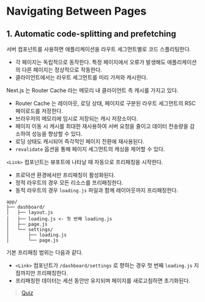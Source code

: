 # Navigating Between Pages

## 1. Automatic code-splitting and prefetching

서버 컴포넌트를 사용하면 애플리케이션을 라우트 세그먼트별로 코드 스플리팅한다.

- 각 페이지는 독립적으로 동작한다. 특정 페이지에서 오류가 발생해도 애플리케이션의 다른 페이지는 정상적으로 작동한다.
- 클라이언트에서는 라우트 세그먼트를 미리 가져와 캐시한다.

Next.js 는 Router Cache 라는 메모리 내 클라이언트 측 캐시를 가지고 있다.

- Router Cache 는 레이아웃, 로딩 상태, 페이지로 구분된 라우트 세그먼트의 RSC 페이로드를 저장한다.
- 브라우저의 메모리에 임시로 저장되는 캐시 저장소이다.
- 페이지 이동 시 캐시를 최대한 재사용하여 서버 요청을 줄이고 데이터 전송량을 감소하여 성능을 향상할 수 있다.
- 로딩 상태도 캐시되어 즉각적인 페이지 전환에 재사용된다.
- `revalidate` 옵션을 통해 페이지 세그먼트의 캐싱을 제어할 수 있다.

`<Link>` 컴포넌트는 뷰포트에 나타날 때 자동으로 프리패칭을 시작한다.

- 프로덕션 환경에서만 프리패칭이 활성화된다.
- 정적 라우트의 경우 모든 리소스를 프리패칭한다.
- 동적 라우트의 경우 `loading.js` 파일과 함께 레이아웃까지 프리패칭한다.

```
app/
├── dashboard/
│   ├── layout.js
│   ├── loading.js <- 첫 번째 loading.js
│   ├── page.js
│   └── settings/
│       ├── loading.js
│       └── page.js
```

기본 프리패칭 범위는 다음과 같다.

- `<Link>` 컴포넌트가 `/dashboard/settings` 로 향하는 경우 첫 번째 `loading.js` 지점까지만 프리패칭한다.
- 프리패칭한 데이터는 세션 동안만 유지되며 페이지를 새로고침하면 초기화된다.

> [Quiz](./quiz.md)
